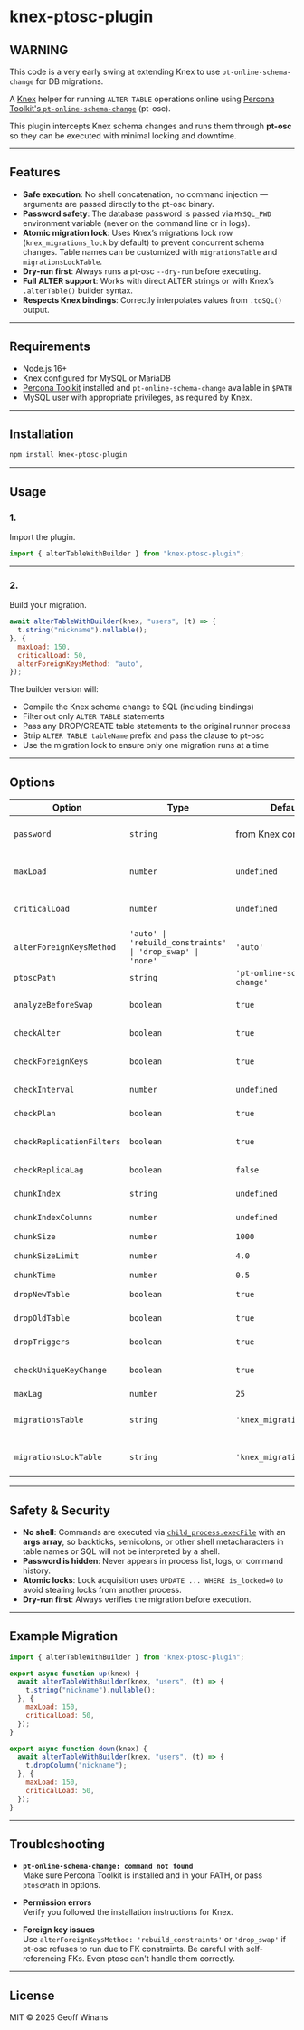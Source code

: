 # knex-ptosc-plugin

## WARNING

This code is a very early swing at extending Knex to use
`pt-online-schema-change` for DB migrations.

A [Knex](https://knexjs.org/) helper for running `ALTER TABLE` operations online
using
[Percona Toolkit's `pt-online-schema-change`](https://www.percona.com/doc/percona-toolkit/LATEST/pt-online-schema-change.html)
(pt-osc).

This plugin intercepts Knex schema changes and runs them through **pt-osc** so
they can be executed with minimal locking and downtime.

---

## Features

- **Safe execution**: No shell concatenation, no command injection — arguments
  are passed directly to the pt-osc binary.
- **Password safety**: The database password is passed via `MYSQL_PWD`
  environment variable (never on the command line or in logs).
- **Atomic migration lock**: Uses Knex’s migrations lock row (`knex_migrations_lock` by default) to
  prevent concurrent schema changes. Table names can be customized with `migrationsTable`
  and `migrationsLockTable`.
- **Dry-run first**: Always runs a pt-osc `--dry-run` before executing.
- **Full ALTER support**: Works with direct ALTER strings or with Knex’s
  `.alterTable()` builder syntax.
- **Respects Knex bindings**: Correctly interpolates values from `.toSQL()`
  output.

---

## Requirements

- Node.js 16+
- Knex configured for MySQL or MariaDB
- [Percona Toolkit](https://www.percona.com/doc/percona-toolkit/LATEST/pt-online-schema-change.html)
  installed and `pt-online-schema-change` available in `$PATH`
- MySQL user with appropriate privileges, as required by Knex.

---

## Installation

```sh
npm install knex-ptosc-plugin
```

---

## Usage

### 1.

Import the plugin.

```js
import { alterTableWithBuilder } from "knex-ptosc-plugin";
```

---

### 2.

Build your migration.

```js
await alterTableWithBuilder(knex, "users", (t) => {
  t.string("nickname").nullable();
}, {
  maxLoad: 150,
  criticalLoad: 50,
  alterForeignKeysMethod: "auto",
});
```

The builder version will:

- Compile the Knex schema change to SQL (including bindings)
- Filter out only `ALTER TABLE` statements
- Pass any DROP/CREATE table statements to the original runner process
- Strip `ALTER TABLE tableName` prefix and pass the clause to pt-osc
- Use the migration lock to ensure only one migration runs at a time

---

## Options

| Option                   | Type                                                       | Default                     | Description                                              |
| ------------------------ | ---------------------------------------------------------- | --------------------------- | -------------------------------------------------------- |
| `password`               | `string`                                                   | from Knex connection        | Override DB password; will be passed via `MYSQL_PWD` env |
| `maxLoad`                | `number`                                                   | `undefined`                 | Passed to `--max-load` (e.g. `Threads_connected=150`)    |
| `criticalLoad`           | `number`                                                   | `undefined`                 | Passed to `--critical-load` (e.g. `Threads_running=50`)  |
| `alterForeignKeysMethod` | `'auto' \| 'rebuild_constraints' \| 'drop_swap' \| 'none'` | `'auto'`                    | Passed to `--alter-foreign-keys-method`                  |
| `ptoscPath`              | `string`                                                   | `'pt-online-schema-change'` | Path to pt-osc binary                                    |
| `analyzeBeforeSwap`      | `boolean`                                                  | `true`                      | `--analyze-before-swap` or `--noanalyze-before-swap`    |
| `checkAlter`             | `boolean`                                                  | `true`                      | `--check-alter` or `--nocheck-alter`                    |
| `checkForeignKeys`       | `boolean`                                                  | `true`                      | `--check-foreign-keys` or `--nocheck-foreign-keys`      |
| `checkInterval`          | `number`                                                   | `undefined`                 | Passed to `--check-interval`                             |
| `checkPlan`              | `boolean`                                                  | `true`                      | `--check-plan` or `--nocheck-plan`                      |
| `checkReplicationFilters`| `boolean`                                                  | `true`                      | `--check-replication-filters` or `--nocheck-replication-filters` |
| `checkReplicaLag`        | `boolean`                                                  | `false`                     | Adds `--check-replica-lag`                               |
| `chunkIndex`             | `string`                                                   | `undefined`                 | Passed to `--chunk-index`                                |
| `chunkIndexColumns`      | `number`                                                   | `undefined`                 | Passed to `--chunk-index-columns`                        |
| `chunkSize`              | `number`                                                   | `1000`                      | Passed to `--chunk-size`                                 |
| `chunkSizeLimit`         | `number`                                                   | `4.0`                       | Passed to `--chunk-size-limit`                           |
| `chunkTime`              | `number`                                                   | `0.5`                       | Passed to `--chunk-time`                                 |
| `dropNewTable`           | `boolean`                                                  | `true`                      | `--drop-new-table` or `--nodrop-new-table`              |
| `dropOldTable`           | `boolean`                                                  | `true`                      | `--drop-old-table` or `--nodrop-old-table`              |
| `dropTriggers`           | `boolean`                                                  | `true`                      | `--drop-triggers` or `--nodrop-triggers`                |
| `checkUniqueKeyChange`   | `boolean`                                                  | `true`                      | `--check-unique-key-change` or `--nocheck-unique-key-change` |
| `maxLag`                 | `number`                                                   | `25`                        | Passed to `--max-lag`                                   |
| `migrationsTable`        | `string`                                                   | `'knex_migrations'`         | Overrides migrations table name used for lock checks |
| `migrationsLockTable`    | `string`                                                   | `'knex_migrations_lock'`    | Overrides migrations lock table name used when acquiring lock |

---

## Safety & Security

- **No shell**: Commands are executed via
  [`child_process.execFile`](https://nodejs.org/api/child_process.html#child_processexecfilefile-args-options-callback)
  with an **args array**, so backticks, semicolons, or other shell
  metacharacters in table names or SQL will not be interpreted by a shell.
- **Password is hidden**: Never appears in process list, logs, or command
  history.
- **Atomic locks**: Lock acquisition uses `UPDATE ... WHERE is_locked=0` to
  avoid stealing locks from another process.
- **Dry-run first**: Always verifies the migration before execution.

---

## Example Migration

```js
import { alterTableWithBuilder } from "knex-ptosc-plugin";

export async function up(knex) {
  await alterTableWithBuilder(knex, "users", (t) => {
    t.string("nickname").nullable();
  }, {
    maxLoad: 150,
    criticalLoad: 50,
  });
}

export async function down(knex) {
  await alterTableWithBuilder(knex, "users", (t) => {
    t.dropColumn("nickname");
  }, {
    maxLoad: 150,
    criticalLoad: 50,
  });
}
```

---

## Troubleshooting

- **`pt-online-schema-change: command not found`**\
  Make sure Percona Toolkit is installed and in your PATH, or pass `ptoscPath`
  in options.

- **Permission errors**\
  Verify you followed the installation instructions for Knex.

- **Foreign key issues**\
  Use `alterForeignKeysMethod: 'rebuild_constraints'` or `'drop_swap'` if pt-osc
  refuses to run due to FK constraints. Be careful with self-referencing FKs.
  Even ptosc can't handle them correctly.

---

## License

MIT © 2025 Geoff Winans
